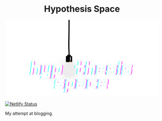 <div align="center">
  
# Hypothesis Space
<img src="hslogo.png" alt="logo" />

</div>

[![Netlify Status](https://api.netlify.com/api/v1/badges/7985987e-36c4-4424-8112-785d194893ef/deploy-status)](https://app.netlify.com/sites/hypothesis-space/deploys)

My attempt at blogging.
